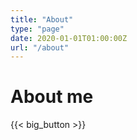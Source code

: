 ```yaml
---
title: "About"
type: "page"
date: 2020-01-01T01:00:00Z
url: "/about"
---
```


# About me

{{< big_button >}}
